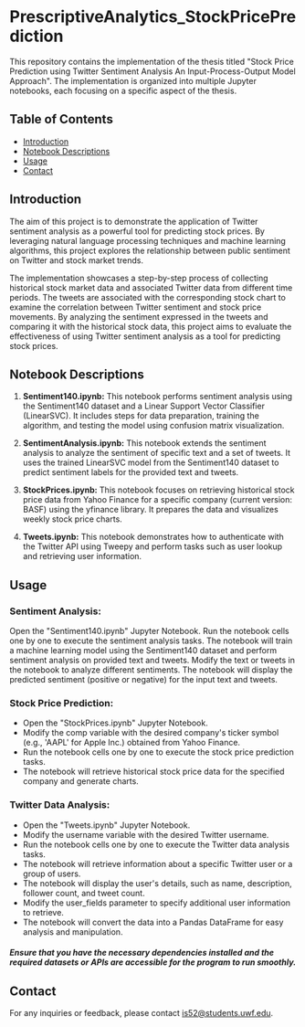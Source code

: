 # PrescriptiveAnalytics_StockPricePrediction

This repository contains the implementation of the thesis titled "Stock Price Prediction using Twitter Sentiment Analysis An Input-Process-Output Model Approach". The implementation is organized into multiple Jupyter notebooks, each focusing on a specific aspect of the thesis.

## Table of Contents

- [Introduction](#introduction)
- [Notebook Descriptions](#notebook-descriptions)
- [Usage](#usage)
- [Contact](#contact)


## Introduction
The aim of this project is to demonstrate the application of Twitter sentiment analysis as a powerful tool for predicting stock prices. By leveraging natural language processing techniques and machine learning algorithms, this project explores the relationship between public sentiment on Twitter and stock market trends.

The implementation showcases a step-by-step process of collecting historical stock market data and associated Twitter data from different time periods. The tweets are associated with the corresponding stock chart to examine the correlation between Twitter sentiment and stock price movements. By analyzing the sentiment expressed in the tweets and comparing it with the historical stock data, this project aims to evaluate the effectiveness of using Twitter sentiment analysis as a tool for predicting stock prices.

## Notebook Descriptions

1. **Sentiment140.ipynb:** This notebook performs sentiment analysis using the Sentiment140 dataset and a Linear Support Vector Classifier (LinearSVC). It includes steps for data preparation, training the algorithm, and testing the model using confusion matrix visualization.

2. **SentimentAnalysis.ipynb:** This notebook extends the sentiment analysis to analyze the sentiment of specific text and a set of tweets. It uses the trained LinearSVC model from the Sentiment140 dataset to predict sentiment labels for the provided text and tweets.

3. **StockPrices.ipynb:** This notebook focuses on retrieving historical stock price data from Yahoo Finance for a specific company (current version: BASF) using the yfinance library. It prepares the data and visualizes weekly stock price charts.

4. **Tweets.ipynb:** This notebook demonstrates how to authenticate with the Twitter API using Tweepy and perform tasks such as user lookup and retrieving user information.

## Usage

### Sentiment Analysis:
Open the "Sentiment140.ipynb" Jupyter Notebook.
Run the notebook cells one by one to execute the sentiment analysis tasks.
The notebook will train a machine learning model using the Sentiment140 dataset and perform sentiment analysis on provided text and tweets.
Modify the text or tweets in the notebook to analyze different sentiments.
The notebook will display the predicted sentiment (positive or negative) for the input text and tweets.

### Stock Price Prediction:
+ Open the "StockPrices.ipynb" Jupyter Notebook.
+ Modify the comp variable with the desired company's ticker symbol (e.g., 'AAPL' for Apple Inc.) obtained from Yahoo Finance.
+ Run the notebook cells one by one to execute the stock price prediction tasks.
+ The notebook will retrieve historical stock price data for the specified company and generate charts.

### Twitter Data Analysis:
+ Open the "Tweets.ipynb" Jupyter Notebook.
+ Modify the username variable with the desired Twitter username.
+ Run the notebook cells one by one to execute the Twitter data analysis tasks.
+ The notebook will retrieve information about a specific Twitter user or a group of users.
+ The notebook will display the user's details, such as name, description, follower count, and tweet count.
+ Modify the user_fields parameter to specify additional user information to retrieve.
+ The notebook will convert the data into a Pandas DataFrame for easy analysis and manipulation.

##### Ensure that you have the necessary dependencies installed and the required datasets or APIs are accessible for the program to run smoothly.

## Contact 
For any inquiries or feedback, please contact is52@students.uwf.edu.
